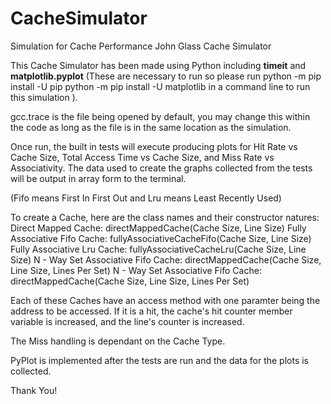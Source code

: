 # CacheSimulator
Simulation for Cache Performance
John Glass Cache Simulator

This Cache Simulator has been made using Python including **timeit** and **matplotlib.pyplot** (These are necessary to run so please run 
python -m pip install -U pip
python -m pip install -U matplotlib
in a command line to run this simulation
).

gcc.trace is the file being opened by default, you may change this within the code as long as the file is in the same location as the simulation.

Once run, the built in tests will execute producing plots for Hit Rate vs Cache Size, Total Access Time vs Cache Size,
and Miss Rate vs Associativity. The data used to create the graphs collected from the tests will be output in array form to
the terminal.

(Fifo means First In First Out and Lru means Least Recently Used)

To create a Cache, here are the class names and their constructor natures:
  Direct Mapped Cache: directMappedCache(Cache Size, Line Size)
  Fully Associative Fifo Cache: fullyAssociativeCacheFifo(Cache Size, Line Size)
  Fully Associative Lru Cache: fullyAssociativeCacheLru(Cache Size, Line Size)
  N - Way Set Associative Fifo Cache: directMappedCache(Cache Size, Line Size, Lines Per Set)
  N - Way Set Associative Fifo Cache: directMappedCache(Cache Size, Line Size, Lines Per Set)
 
Each of these Caches have an access method with one paramter being the address to be accessed. If it is a hit, the cache's hit counter member variable is increased,
and the line's counter is increased.

The Miss handling is dependant on the Cache Type.

PyPlot is implemented after the tests are run and the data for the plots is collected.

Thank You!

